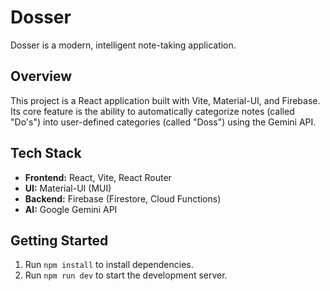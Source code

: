# Dosser

Dosser is a modern, intelligent note-taking application.

## Overview

This project is a React application built with Vite, Material-UI, and Firebase. Its core feature is the ability to automatically categorize notes (called "Do's") into user-defined categories (called "Doss") using the Gemini API.

## Tech Stack

*   **Frontend:** React, Vite, React Router
*   **UI:** Material-UI (MUI)
*   **Backend:** Firebase (Firestore, Cloud Functions)
*   **AI:** Google Gemini API

## Getting Started

1.  Run `npm install` to install dependencies.
2.  Run `npm run dev` to start the development server.
